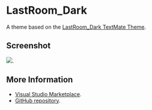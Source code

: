 # LastRoom_Dark

A theme based on the [LastRoom_Dark TextMate Theme](http://colorsublime.com/theme/LastRoom_Dark).


## Screenshot
![](https://raw.githubusercontent.com/gerane/VSCodeThemes/master/gerane.Theme-LastRoom_Dark/screenshot.png).


## More Information
* [Visual Studio Marketplace](https://marketplace.visualstudio.com/items/gerane.Theme-LastRoomDark).
* [GitHub repository](https://github.com/gerane/VSCodeThemes).
